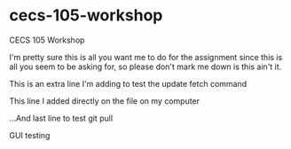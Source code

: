 # cecs-105-workshop
CECS 105 Workshop

I'm pretty sure this is all you want me to do for the assignment
since this is all you seem to be asking for, so please don't mark
me down is this ain't it.

This is an extra line I'm adding to test the update fetch command

This line I added directly on the file on my computer

...And last line to test git pull

GUI testing